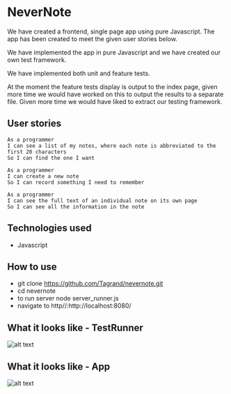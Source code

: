# NeverNote

We have created a frontend, single page app using pure Javascript. The app has been created to meet the given user stories below.

We have implemented the app in pure Javascript and we have created our own test framework.

We have implemented both unit and feature tests.

At the moment the feature tests display is output to the index page, given more time we would have worked on this to output the results to a separate file. Given more time we would have liked to extract our testing framework.

## User stories
```
As a programmer
I can see a list of my notes, where each note is abbreviated to the first 20 characters
So I can find the one I want

As a programmer
I can create a new note
So I can record something I need to remember

As a programmer
I can see the full text of an individual note on its own page
So I can see all the information in the note
```


## Technologies used
* Javascript

## How to use
* git clone https://github.com/Tagrand/nevernote.git
* cd nevernote
* to run server node server_runner.js
* navigate to http//:http://localhost:8080/

## What it looks like - TestRunner

![alt text](https://i.imgur.com/tlT3rLx.png)

## What it looks like - App

![alt text](https://i.imgur.com/wkCJSbS.png)
